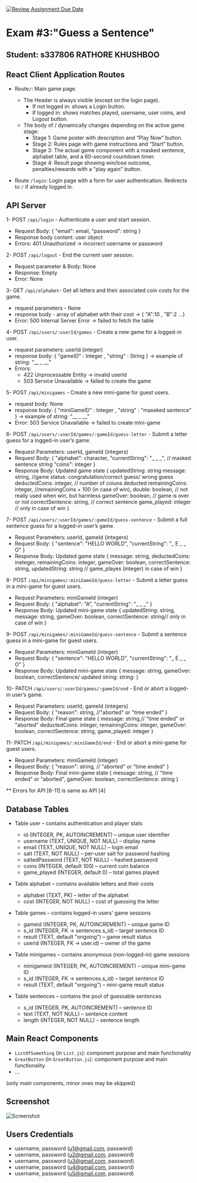 [![Review Assignment Due Date](https://classroom.github.com/assets/deadline-readme-button-22041afd0340ce965d47ae6ef1cefeee28c7c493a6346c4f15d667ab976d596c.svg)](https://classroom.github.com/a/9bh6fYH1)
# Exam #3:"Guess a Sentence"
## Student: s337806 RATHORE KHUSHBOO 

## React Client Application Routes

- Route`/`: Main game page.
   - The Header is always visible (except on the login page).
     - If not logged in: shows a Login button.
     - If logged in: shows matches played, username, user coins, and Logout button.
   - The body of / dynamically changes depending on the active game stage:
     - Stage 1: Game poster with description and “Play Now” button.
     - Stage 2: Rules page with game instructions and “Start” button.
     - Stage 3: The actual game component with a masked sentence, alphabet table, and a 60-second countdown timer.
     - Stage 4: Result page showing win/lose outcome, penalties/rewards with a "play again" button.

- Route `/login`: Login page with a form for user authentication. Redirects to `/` if already logged in.

## API Server

1- POST `/api/login` - Authenticate a user and start session.
  - Request Body:
      {
      "email": email,
      "password": string
      }
  - Response body content: user object
  - Errors: 401 Unauthorized → incorrect username or password

2- POST `/api/logout` - End the current user session.
  - Request parameter & Body: None
  - Response: Empty  
  - Error: None    

3- GET `/api/alphabet`- Get all letters and their associated coin costs for the game.
  - request parameters - None
  - response body - array of alphabet with their cost -> { "A":10 , "B":2 ...}
  - Error: 500 Internal Server Error → failed to fetch the table

4- POST `/api/users/:userId/games` - Create a new game for a logged-in user.
  - request parameters: userId (integer)
  - response body: { "gameID" : Integer , "string" : String }  -> example of string: "__ _ __"
  - Errors:
      - 422 Unprocessable Entity → invalid userId
      - 503 Service Unavailable → failed to create the game

5- POST `/api/minigames` - Create a new mini-game for guest users.
  - request body: None
  - response body: { "miniGameID" : Integer , "string" : "maseked sentence" }  -> example of string: "__ _ __"
  - Error: 503 Service Unavailable → failed to create mini-game

6- POST `/api/users/:userId/games/:gameId/guess-letter` - Submit a letter guess for a logged-in user’s game.
  - Request Parameters: userId, gameId (integers)
  - Request Body:
      {
        "alphabet": character,
        "currentString": "_ _ _", // masked sentence string
        "coins": integer
      }
  - Response Body: Updated game state
      {
        updatedString: string
        message: string,  //game status: congratulation/correct guess/ wrong guess
        deductedCoins: integer,   // number of coiuns deducted
        remainingCoins: integer, //remainingCoins + 100 (in case of win),
        double: boolean, // not really used when win, but harmless
        gameOver: boolean, // game is over or not
        correctSentence: string, // correct sentence
        game_played: integer // only in case of win 
      }

7- POST `/api/users/:userId/games/:gameId/guess-sentence` - Submit a full sentence guess for a logged-in user’s game.
  - Request Parameters: userId, gameId (integers)
  - Request Body:
    {
      "sentence": "HELLO WORLD",
      "currentString": "_ E _ _ O"
    }
  - Response Body: Updated game state
    {
      message: string,
      deductedCoins: ineteger,
      remainingCoins: integer,
      gameOver: boolean,
      correctSentence: string,
      updatedString: string  // game_playes (integer) in case of win
    }

8- POST `/api/minigames/:miniGameId/guess-letter` -  Submit a letter guess in a mini-game for guest users.
  - Request Parameters: miniGameId (integer)
  - Request Body:
    {
      "alphabet": "A",
      "currentString": "_ _ _"
    }
  - Response Body: Updated mini-game state
    {
      updatedString: string,
      message: string,
      gameOver: boolean,
      correctSentence: string// only in case of win
    }

9- POST `/api/minigames/:miniGameId/guess-sentence` - Submit a sentence guess in a mini-game for guest users.
  - Request Parameters: miniGameId (integer)
  - Request Body:
    {
      "sentence": "HELLO WORLD",
      "currentString": "_ E _ _ O"
    }
  - Response Body: Updated mini-game state
    {
      message: string,
      gameOver: boolean,
      correctSentence/ updated string: string: 
    }

10- PATCH `/api/users/:userId/games/:gameId/end` - End or abort a logged-in user’s game.
  - Request Parameters: userId, gameId (integers)
  - Request Body:
    {
      "reason": string, //"aborted" or "time ended"
    }
  - Response Body: Final game state
    {
      message: string,// "time ended" or "aborted"
      deductedCoins: integer,
      remainingCoins: integer,
      gameOver: boolean,
      correctSentence: string, 
      game_played: integer
    }

11- PATCH `/api/minigames/:miniGameId/end` - End or abort a mini-game for guest users.
  - Request Parameters: miniGameId (integer)
  - Request Body:
    {
      "reason": string, // "aborted" or "time ended"
    }
  - Response Body: Final mini-game state
    {
      message: string, // "time ended"  or "aborted",
      gameOver: boolean,
      correctSentence: string
    }

** Errors for API [6-11] is same as API [4]

## Database Tables

- Table user – contains authentication and player stats
  - id (INTEGER, PK, AUTOINCREMENT) – unique user identifier
  - username (TEXT, UNIQUE, NOT NULL) – display name
  - email (TEXT, UNIQUE, NOT NULL) – login email
  - salt (TEXT, NOT NULL) – per-user salt for password hashing
  - saltedPassword (TEXT, NOT NULL) – hashed password
  - coins (INTEGER, default 100) – current coin balance
  - game_played (INTEGER, default 0) – total games played

- Table alphabet – contains available letters and their costs
  - alphabet (TEXT, PK) – letter of the alphabet
  - cost (INTEGER, NOT NULL) – cost of guessing the letter

- Table games – contains logged-in users’ game sessions
  - gameid (INTEGER, PK, AUTOINCREMENT) – unique game ID
  - s_id (INTEGER, FK → sentences.s_id) – target sentence ID
  - result (TEXT, default "ongoing") – game result status
  - userid (INTEGER, FK → user.id) – owner of the game

- Table minigames – contains anonymous (non-logged-in) game sessions
  - minigameid (INTEGER, PK, AUTOINCREMENT) – unique mini-game ID
  - s_id (INTEGER, FK → sentences.s_id) – target sentence ID
  - result (TEXT, default "ongoing") – mini-game result status

- Table sentences – contains the pool of guessable sentences
  - s_id (INTEGER, PK, AUTOINCREMENT) – sentence ID
  - text (TEXT, NOT NULL) – sentence content
  - length (INTEGER, NOT NULL) – sentence length


## Main React Components

- `ListOfSomething` (in `List.js`): component purpose and main functionality
- `GreatButton` (in `GreatButton.js`): component purpose and main functionality
- ...

(only _main_ components, minor ones may be skipped)

## Screenshot

![Screenshot](./img/screenshot.jpg)

## Users Credentials

- username, password (u1@gmail.com, password)
- username, password (u2@gmail.com, password)
- username, password (u3@gmail.com, password)
- username, password (u4@gmail.com, password)
- username, password (u5@gmail.com, password)
